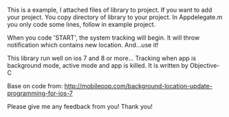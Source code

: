 This is a example, I attached files of library to project.
If you want to add your project. You copy directory of library to your project. In Appdelegate.m you only code some lines, follow in example project.

When you code 'START', the system tracking will begin. It will throw notification which contains new location. And...use it!

This library run well on ios 7 and 8 or more...
Tracking when app is background mode, active mode and app is killed.
It is written by Objective-C

Base on code from: http://mobileoop.com/background-location-update-programming-for-ios-7

Please give me any feedback from you!
Thank you!
